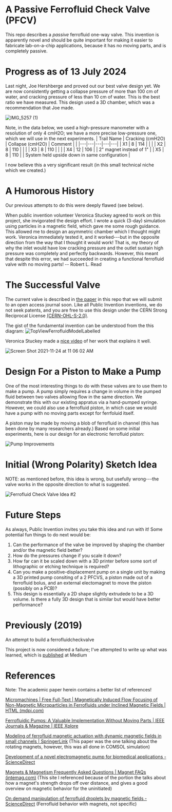 # A Passive Ferrofluid Check Valve (PFCV)
This repo describes a *passive* ferrofluid one-way valve.
This invention is apparently novel and should be quite important for making it 
easier to fabricate lab-on-a-chip applications, because it has no moving parts,
and is completely passive.

# Progress as of 13 July 2024

Last night, Joe Hershberge and proved out our best valve design yet. We are 
now consistently getting a collapse pressure of more than 100 cm of water, 
and cracking pressure of less than 10 cm of water.
This is the best ratio we have measured. 
This design used a 3D chamber,
which was a recommendation that Joe made. 

![IMG_5257 (1)](https://github.com/user-attachments/assets/12c9c470-a207-405e-9202-e67b099f0d78)

Note, in the data below, we used a high-pressure manometer with a resolution of only 4 cmH2O;
we have a more precise low-pressure one, which we will use in the next experiments.
| Trail Name  | Cracking (cmH2O)  | Collapse (cmH2O)  |  Comment |   |
|---|---|---|---|---|
| X1  | 8 | 114  |   |   |
| X2  | 8  | 110   |   |   |
| X3  | 8  | 110  |   |   |
| X4  | 12  |  106 |   | 2" magnet instead of 1"  |
| X5  |  8 |  110 |   | System held upside down in same configuration  |


  I now believe this a very significant result (in this small technical niche which we created.)


# A Humorous History
Our previous attempts to do this were deeply flawed (see below).

When public invention volunteer Veronica Stuckey agreed to work on this project, 
she invigorated the design effort. I wrote a quick (3-day) simulation using particles
in a magnetic field, which gave me some rough guidance. This allowed
me to design an asymmetric chamber which I thought might work. 
Veronica immediately tested it, and it worked---but in the opposite direction from the
way that I thought it would work!
That is, my theory of why the inlet would have low cracking pressure and the outlet 
sustain high pressure was completely and perfectly backwards. However, this meant
that despite this error, we had succeeded in creating a functional ferrofluid valve
with no moving parts!
-- Robert L. Read

# The Successful Valve

The current valve is described in [the paper](https://github.com/PubInv/ferrofluidcheckvalve/blob/master/doc/journal-1.2/asme2ej.pdf) in this repo that we will
submit to an open access journal soon. Like all Public Invention inventions, we do not seek patents, and you are free to use this design under the CERN Strong Reciprocal License [(CERN-OHL-S-2.0)](https://ohwr.org/cern_ohl_s_v2.txt). 

The gist of the fundamental invention can be understood from the this diagram:
![TopViewFerrofluidModelLabelled](https://user-images.githubusercontent.com/5296671/143282739-8558cb70-b031-4ace-9674-54a213ffebf4.png)

Veronica Stuckey made a [nice video](https://www.youtube.com/watch?v=IGzz6LX1n6A) of her work that explains it well.

![Screen Shot 2021-11-24 at 11 06 02 AM](https://user-images.githubusercontent.com/5296671/143283489-8d207dbe-410a-497d-abb8-928db957d92e.png)

# Design For a Piston to Make a Pump

One of the most interesting things to do with these valves are to use them to make a pump. A pump simply requires a change in volume in the 
pumped fluid between two valves allowing flow in the same direction. We demonstrate this with our existing appratus via a hand-pumped syringe.
However, we could also use a ferrofluid piston, in which case we would have a pump with no moving parts except for ferrfoluid itself.

A piston may be made by moving a blob of ferrofluid in channel (this has been done by many researchers already.) Based on some initial
experiments, here is our design for an electronic ferrofluid piston:

![Pump Improvements](https://user-images.githubusercontent.com/5296671/222033199-69d51536-0f8e-49c7-8b1f-76b9fa031a20.png)


# Initial (Wrong Polarity) Sketch Idea

NOTE: as mentioned before, this idea is wrong, but usefully wrong---the valve works in the opposite direction to what is suggested.

![Ferrofluid Check Valve Idea #2](https://user-images.githubusercontent.com/5296671/132899305-987c92eb-7473-424c-9d72-bdc92220f689.png)

# Future Steps

As always, Public Invention invites you take this idea and run with it! Some potential fun things to do next would be:
1. Can the performance of the valve be improved by shaping the chamber and/or the magnetic field better?
2. How do the pressures change if you scale it down?
3. How far can it be scaled down with a 3D printer before some sort of lithographic or etching technique is required?
4. Can you make a positive-displacement pump on a single unit by making a 3D printed pump consiting of a 2 PFCVS, a piston made out of a ferrofluid bolus, and an external electomagnet to move the piston (possibly on a PCB)?
5. This design is essentially a 2D shape slightly extrudede to be a 3D volume. Is there a fully 3D design that is similar but would have better performance?



# Previously (2019)
An attempt to build a ferrofluidcheckvalve

This project is now considered a failure; I've attempted to write up what was learned, which is [published](https://medium.com/@RobertLeeRead/failed-experiments-with-ferrofluid-742fa13b0ae1) at Medium

# References

Note: The academic paper herein contains a better list of references!

[Micromachines | Free Full-Text | Magnetically Induced Flow Focusing of Non-Magnetic Microparticles in Ferrofluids under Inclined Magnetic Fields | HTML (mdpi.com)](https://www.mdpi.com/2072-666X/10/1/56/htm)

[Ferrofluidic Pumps: A Valuable Implementation Without Moving Parts | IEEE Journals & Magazine | IEEE Xplore](https://ieeexplore.ieee.org/abstract/document/5196729/citations?tabFilter=patents#anchor-patent-citations)

[Modeling of ferrofluid magnetic actuation with dynamic magnetic fields in small channels | SpringerLink](https://link.springer.com/article/10.1007/s10404-014-1442-7)
(This paper was the one talking about the rotating magnets, however, this was all done in COMSOL simulation)

[Development of a novel electromagnetic pump for biomedical applications - ScienceDirect](https://www.sciencedirect.com/science/article/abs/pii/S092442471000049X)

[Magnets & Magnetism Frequently Asked Questions | Magnet FAQs (intemag.com)](https://www.intemag.com/magnetic-frequently-asked-questions)
(This site I referenced because of the portion the talks about how a magnet's strength drops off over distance, and gives a good overview on magnetic behavior for the uninitiated)

[On demand manipulation of ferrofluid droplets by magnetic fields - ScienceDirect](https://www.sciencedirect.com/science/article/abs/pii/S092540051631913X)
(Ferrofluid behavior with magnets, not specific)
